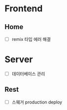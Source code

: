 # Frontend

## Home

- [ ] remix 타입 에러 해결

# Server

- [ ] 데이터베이스 관리

## Rest

- [ ] 스웨거 production deploy
